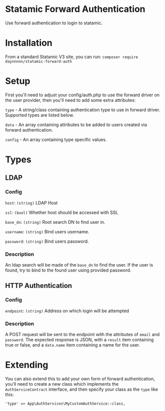 # Statamic Forward Authentication

Use forward authentication to login to statamic.

# Installation

From a standard Statamic V3 site, you can run:
`composer require daynnnnn/statamic-forward-auth`

# Setup

First you'll need to adjust your config/auth.php to use the forward driver on the user provider, then you'll need to add some extra attributes:

`type` - A string/class containing authentication type to use in forward driver. Supported types are listed below.

`data` - An array containing attributes to be added to users created via forward authentication.

`config` - An array containing type specific values.

# Types

## LDAP

### Config

`host`: `(string)` LDAP Host

`ssl`: `(bool)` Whether host should be accessed with SSL

`base_dn`: `(string)` Root search DN to find user in.

`username`: `(string)` Bind users username.

`password`: `(string)` Bind users password.

### Description

An ldap search will be made of the `base_dn` to find the user. If the user is found, try to bind to the found user using provided password.

## HTTP Authentication

### Config

`endpoint`: `(string)` Address on which login will be attempted

### Description

A POST request will be sent to the endpoint with the attributes of `email` and `password`. The expected response is JSON, with a `result` item containing true or false, and a `data.name` item containing a name for the user.

# Extending

You can also extend this to add your own form of forward authentication, you'll need to create a new class which implements the `AuthServiceContract` interface, and then specify your class as the `type` like this:

`'type' => App\AuthServices\MyCustomAuthService::class,`